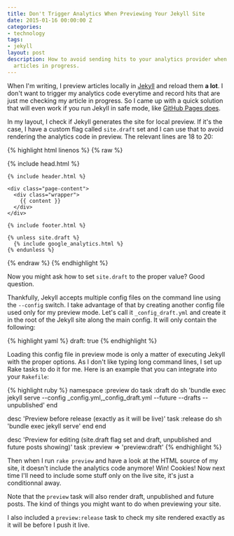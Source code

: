 ```yaml
---
title: Don't Trigger Analytics When Previewing Your Jekyll Site
date: 2015-01-16 00:00:00 Z
categories:
- technology
tags:
- jekyll
layout: post
description: How to avoid sending hits to your analytics provider when checking your
  articles in progress.
---
```


When I'm writing, I preview articles locally in [Jekyll](http://jekyllrb.com) and reload them **a lot**. I don't want to trigger my analytics code everytime and record hits that are just me checking my article in progress.
So I came up with a quick solution that will even work if you run Jekyll in safe mode, like [GitHub Pages does](https://help.github.com/articles/using-jekyll-with-pages/#configuration-overrides).

In my layout, I check if Jekyll generates the site for local preview. If it's the case, I have a custom flag called `site.draft` set and I can use that to avoid rendering the analytics code in preview.
The relevant lines are 18 to 20:

{% highlight html linenos %}
{% raw %}
<!DOCTYPE html>
<html>

  {% include head.html %}

  <body>

    {% include header.html %}

    <div class="page-content">
      <div class="wrapper">
        {{ content }}
      </div>
    </div>

    {% include footer.html %}

    {% unless site.draft %}
      {% include google_analytics.html %}
    {% endunless %}

  </body>

</html>
{% endraw %}
{% endhighlight %}

Now you might ask how to set `site.draft` to the proper value? Good question.

Thankfully, Jekyll accepts multiple config files on the command line using the `--config` switch.
I take advantage of that by creating another config file used only for my preview mode. Let's call it `_config_draft.yml` and create it in the root of the Jekyll site along the main config. It will only contain the following:

{% highlight yaml %}
draft: true
{% endhighlight %}

Loading this config file in preview mode is only a matter of executing Jekyll with the proper options. As I don't like typing long command lines, I set up Rake tasks to do it for me.
Here is an example that you can integrate into your `Rakefile`:

{% highlight ruby %}
namespace :preview do
  task :draft do
     sh 'bundle exec jekyll serve --config _config.yml,_config_draft.yml --future --drafts --unpublished'
  end

  desc 'Preview before release (exactly as it will be live)'
  task :release do
    sh 'bundle exec jekyll serve'
  end
end

desc 'Preview for editing (site.draft flag set and draft, unpublished and future posts showing)'
task :preview => 'preview:draft'
{% endhighlight %}

Then when I run `rake preview` and have a look at the HTML source of my site, it doesn't include the analytics code anymore! Win! Cookies!
Now next time I'll need to include some stuff only on the live site, it's just a conditionnal away.

Note that the `preview` task will also render draft, unpublished and future posts. The kind of things you might want to do when previewing your site.

I also included a `preview:release` task to check my site rendered exactly as it will be before I push it live.
